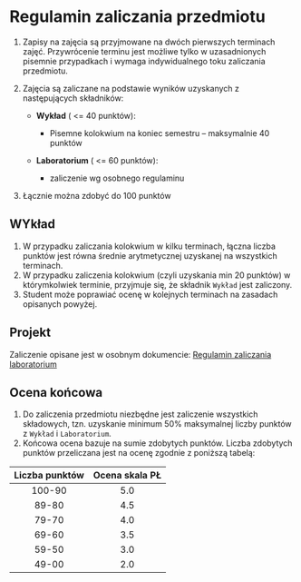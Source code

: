 # Regulamin zaliczania przedmiotu

1. Zapisy na zajęcia są przyjmowane na dwóch pierwszych terminach zajęć. Przywrócenie terminu jest możliwe tylko w uzasadnionych pisemnie przypadkach i wymaga indywidualnego toku zaliczania przedmiotu.
1. Zajęcia są zaliczane na podstawie wyników uzyskanych z następujących składników:

   - **Wykład** ( <= 40 punktów):
     - Pisemne kolokwium na koniec semestru – maksymalnie 40 punktów

   - **Laboratorium** ( <= 60 punktów):
      - zaliczenie wg osobnego regulaminu
1. Łącznie można zdobyć do 100 punktów
  
## WYkład

1. W przypadku zaliczania kolokwium w kilku terminach, łączna liczba punktów jest równa średnie arytmetycznej uzyskanej na wszystkich terminach.
1. W przypadku zaliczenia kolokwium (czyli uzyskania min 20 punktów) w którymkolwiek terminie, przyjmuje się, że składnik `Wykład` jest zaliczony.
1. Student może poprawiać ocenę w kolejnych terminach na zasadach opisanych powyżej.

## Projekt

Zaliczenie opisane jest w osobnym dokumencie: [Regulamin zaliczania laboratorium](https://ftims.edu.p.lodz.pl/mod/page/view.php?id=102579)

## Ocena końcowa

1. Do zaliczenia przedmiotu niezbędne jest zaliczenie wszystkich składowych, tzn. uzyskanie minimum 50% maksymalnej liczby punktów z `Wykład` i `Laboratorium`.
1. Końcowa ocena bazuje na sumie zdobytych punktów. Liczba zdobytych punktów przeliczana jest na ocenę zgodnie z poniższą tabelą:

| Liczba punktów | Ocena skala PŁ |
| :------------: | :------------: |
|     100-90     |      5.0       |
|     89-80      |      4.5       |
|     79-70      |      4.0       |
|     69-60      |      3.5       |
|     59-50      |      3.0       |
|     49-00      |      2.0       |
